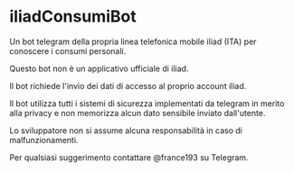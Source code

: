 # iliadConsumiBot

Un bot telegram della propria linea telefonica mobile iliad (ITA) per conoscere i consumi personali.

Questo bot non è un applicativo ufficiale di iliad.

Il bot richiede l'invio dei dati di accesso al proprio account iliad.

Il bot utilizza tutti i sistemi di sicurezza implementati da telegram in merito alla privacy e non memorizza
alcun dato sensibile inviato dall'utente.

Lo sviluppatore non si assume alcuna responsabilità in caso di malfunzionamenti.

Per qualsiasi suggerimento contattare @france193 su Telegram.
